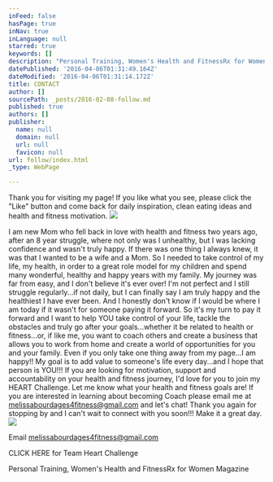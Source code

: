 ```yaml
---
inFeed: false
hasPage: true
inNav: true
inLanguage: null
starred: true
keywords: []
description: "Personal Training, Women's Health and FitnessRx for Women Magazine"
datePublished: '2016-04-06T01:31:49.164Z'
dateModified: '2016-04-06T01:31:14.172Z'
title: CONTACT
author: []
sourcePath: _posts/2016-02-08-follow.md
published: true
authors: []
publisher:
  name: null
  domain: null
  url: null
  favicon: null
url: follow/index.html
_type: WebPage

---
```

Thank you for visiting my page! If you like what you see, please click the "Like" button and come back for daily inspiration, clean eating ideas and health and fitness motivation.
![](https://s3-us-west-2.amazonaws.com/the-grid-img/p/e07ec27cbb43b9431e4b7e1701f78dc22677950e.jpg)

I am new Mom who fell back in love with health and fitness two years ago, after an 8 year struggle, where not only was I unhealthy, but I was lacking confidence and wasn't truly happy. If there was one thing I always knew, it was that I wanted to be a wife and a Mom. So I needed to take control of my life, my health, in order to a great role model for my children and spend many wonderful, healthy and happy years with my family. My journey was far from easy, and I don't believe it's ever over! I'm not perfect and I still struggle regularly...if not daily, but I can finally say I am truly happy and the healthiest I have ever been. And I honestly don't know if I would be where I am today if it wasn't for someone paying it forward. So it's my turn to pay it forward and I want to help YOU take control of your life, tackle the obstacles and truly go after your goals...whether it be related to health or fitness...or, if like me, you want to coach others and create a business that allows you to work from home and create a world of opportunities for you and your family. Even if you only take one thing away from my page...I am happy!! My goal is to add value to someone's life every day...and I hope that person is YOU!!! If you are looking for motivation, support and accountability on your health and fitness journey, I'd love for you to join my HEART Challenge. Let me know what your health and fitness goals are! If you are interested in learning about becoming Coach please email me at melissabourdages4fitness@gmail.com and let's chat! Thank you again for stopping by and I can't wait to connect with you soon!!! Make it a great day.
![](https://s3-us-west-2.amazonaws.com/the-grid-img/p/ba8576cdcdaee9f4a71221b62487c16c7e8a80c8.jpg)

Email melissabourdages4fitness@gmail.com

CLICK HERE for Team Heart Challenge 

Personal Training, Women's Health and FitnessRx for Women Magazine